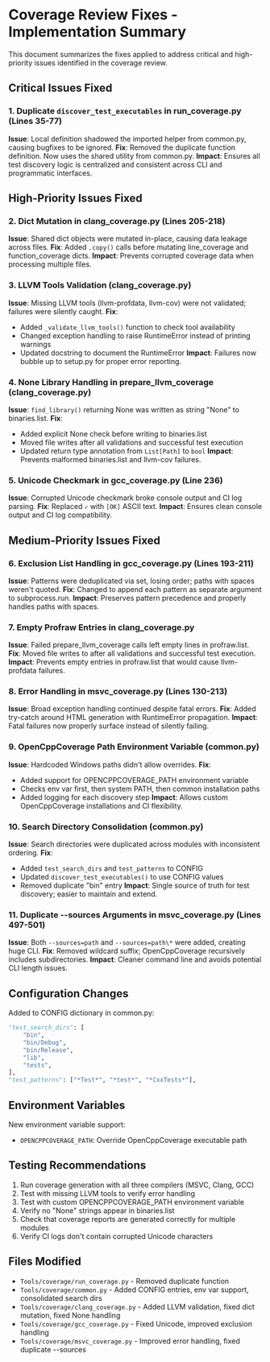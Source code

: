 # Coverage Review Fixes - Implementation Summary

This document summarizes the fixes applied to address critical and high-priority issues identified in the coverage review.

## Critical Issues Fixed

### 1. Duplicate `discover_test_executables` in run_coverage.py (Lines 35-77)
**Issue**: Local definition shadowed the imported helper from common.py, causing bugfixes to be ignored.
**Fix**: Removed the duplicate function definition. Now uses the shared utility from common.py.
**Impact**: Ensures all test discovery logic is centralized and consistent across CLI and programmatic interfaces.

## High-Priority Issues Fixed

### 2. Dict Mutation in clang_coverage.py (Lines 205-218)
**Issue**: Shared dict objects were mutated in-place, causing data leakage across files.
**Fix**: Added `.copy()` calls before mutating line_coverage and function_coverage dicts.
**Impact**: Prevents corrupted coverage data when processing multiple files.

### 3. LLVM Tools Validation (clang_coverage.py)
**Issue**: Missing LLVM tools (llvm-profdata, llvm-cov) were not validated; failures were silently caught.
**Fix**: 
- Added `_validate_llvm_tools()` function to check tool availability
- Changed exception handling to raise RuntimeError instead of printing warnings
- Updated docstring to document the RuntimeError
**Impact**: Failures now bubble up to setup.py for proper error reporting.

### 4. None Library Handling in prepare_llvm_coverage (clang_coverage.py)
**Issue**: `find_library()` returning None was written as string "None" to binaries.list.
**Fix**:
- Added explicit None check before writing to binaries.list
- Moved file writes after all validations and successful test execution
- Updated return type annotation from `List[Path]` to `bool`
**Impact**: Prevents malformed binaries.list and llvm-cov failures.

### 5. Unicode Checkmark in gcc_coverage.py (Line 236)
**Issue**: Corrupted Unicode checkmark broke console output and CI log parsing.
**Fix**: Replaced `✓` with `[OK]` ASCII text.
**Impact**: Ensures clean console output and CI log compatibility.

## Medium-Priority Issues Fixed

### 6. Exclusion List Handling in gcc_coverage.py (Lines 193-211)
**Issue**: Patterns were deduplicated via set, losing order; paths with spaces weren't quoted.
**Fix**: Changed to append each pattern as separate argument to subprocess.run.
**Impact**: Preserves pattern precedence and properly handles paths with spaces.

### 7. Empty Profraw Entries in clang_coverage.py
**Issue**: Failed prepare_llvm_coverage calls left empty lines in profraw.list.
**Fix**: Moved file writes to after all validations and successful test execution.
**Impact**: Prevents empty entries in profraw.list that would cause llvm-profdata failures.

### 8. Error Handling in msvc_coverage.py (Lines 130-213)
**Issue**: Broad exception handling continued despite fatal errors.
**Fix**: Added try-catch around HTML generation with RuntimeError propagation.
**Impact**: Fatal failures now properly surface instead of silently failing.

### 9. OpenCppCoverage Path Environment Variable (common.py)
**Issue**: Hardcoded Windows paths didn't allow overrides.
**Fix**:
- Added support for OPENCPPCOVERAGE_PATH environment variable
- Checks env var first, then system PATH, then common installation paths
- Added logging for each discovery step
**Impact**: Allows custom OpenCppCoverage installations and CI flexibility.

### 10. Search Directory Consolidation (common.py)
**Issue**: Search directories were duplicated across modules with inconsistent ordering.
**Fix**:
- Added `test_search_dirs` and `test_patterns` to CONFIG
- Updated `discover_test_executables()` to use CONFIG values
- Removed duplicate "bin" entry
**Impact**: Single source of truth for test discovery; easier to maintain and extend.

### 11. Duplicate --sources Arguments in msvc_coverage.py (Lines 497-501)
**Issue**: Both `--sources=path` and `--sources=path\*` were added, creating huge CLI.
**Fix**: Removed wildcard suffix; OpenCppCoverage recursively includes subdirectories.
**Impact**: Cleaner command line and avoids potential CLI length issues.

## Configuration Changes

Added to CONFIG dictionary in common.py:
```python
"test_search_dirs": [
    "bin",
    "bin/Debug",
    "bin/Release",
    "lib",
    "tests",
],
"test_patterns": ["*Test*", "*test*", "*CxxTests*"],
```

## Environment Variables

New environment variable support:
- `OPENCPPCOVERAGE_PATH`: Override OpenCppCoverage executable path

## Testing Recommendations

1. Run coverage generation with all three compilers (MSVC, Clang, GCC)
2. Test with missing LLVM tools to verify error handling
3. Test with custom OPENCPPCOVERAGE_PATH environment variable
4. Verify no "None" strings appear in binaries.list
5. Check that coverage reports are generated correctly for multiple modules
6. Verify CI logs don't contain corrupted Unicode characters

## Files Modified

- `Tools/coverage/run_coverage.py` - Removed duplicate function
- `Tools/coverage/common.py` - Added CONFIG entries, env var support, consolidated search dirs
- `Tools/coverage/clang_coverage.py` - Added LLVM validation, fixed dict mutation, fixed None handling
- `Tools/coverage/gcc_coverage.py` - Fixed Unicode, improved exclusion handling
- `Tools/coverage/msvc_coverage.py` - Improved error handling, fixed duplicate --sources

